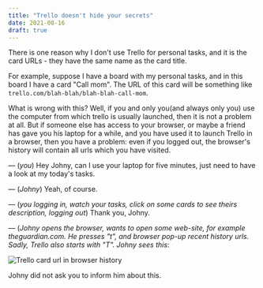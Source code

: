 ```yaml
---
title: "Trello doesn't hide your secrets"
date: 2021-08-16
draft: true
---
```


There is one reason why I don't use Trello for personal
tasks, and it is the card URLs - they have the same name as
the card title.

For example, suppose I have a board with my personal tasks,
and in this board I have a card "Call mom". The URL of this
card will be something like `trello.com/blah-blah/blah-blah-call-mom`.

What is wrong with this? Well, if you and only you(and always only you)
use the computer from which trello is usually launched, then it is not a
problem at all. But if someone else has access to your browser, or maybe
a friend has gave you his laptop for a while, and you have used it to launch Trello
in a browser, then you have a problem: even if you logged out, the browser's
history will contain all urls which you have visited.

— (*you*) Hey Johny, can I use your laptop for five minutes, just need
  to have a look at my today's tasks.
  
— (*Johny*) Yeah, of course.

— (*you logging in, watch your tasks, click on some cards to see theirs
  description, logging out*) Thank you, Johny.
  
— (*Johny opens the browser, wants to open some web-site, for example
  theguardian.com. He presses "t", and browser pop-up recent history urls.
  Sadly, Trello also starts with "T". Johny sees this*:
  
  ![Trello card url in browser history](/img/trello-card-url.png)
  
Johny did not ask you to inform him about this.
  
  
